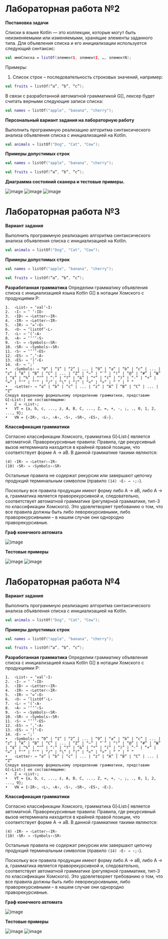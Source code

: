 # Лабораторная работа №2

**Постановка задачи**

Списки в языке Kotlin — это коллекции, которые могут быть неизменяемыми или изменяемыми, хранящие элементы заданного типа. Для объявления списка и его инициализации используется следующий синтаксис:
```Kotlin
val имяСписка = listOf(элемент1, элемент2, …, элементN);
```

Примеры:
1.	Список строк – последовательность строковых значений, например:
```Kotlin
val fruits = listOf(“a”, “b”, “c”);
```
В связи с разработанной автоматной грамматикой G[<List>], лексер будет считать верными следующие записи списка:
```Kotlin
val names = listOf("apple", "banana", "cherry");
```


**Персональный вариант задания на лабораторную работу**

Выполнить программную реализацию алгоритма синтаксического анализа объявления списка с инициализацией на Kotlin.
```Kotlin
val animals = listOf("Dog", "Cat", "Cow");
```


**Примеры допустимых строк**
```Kotlin
val names = listOf("apple", "banana", "cherry");
```
```Kotlin
val fruits = listOf(“a”, “b”, “c”);
```

**Диаграмма состояний сканера и тестовые примеры.**

![image](https://github.com/user-attachments/assets/2b98bfcf-a2ce-482c-988a-0dbd2b39f68f)
![image](https://github.com/user-attachments/assets/f30d2066-c4ed-4001-8c93-63247813970b)
![image](https://github.com/user-attachments/assets/9cfe5d00-d82e-43a2-874c-98147ddd3960)


# Лабораторная работа №3

**Вариант задания**

Выполнить программную реализацию алгоритма синтаксического анализа объявления списка с инициализацией на Kotlin.
```Kotlin
val animals = listOf("Dog", "Cat", "Cow");
```

**Примеры допустимых строк**
```Kotlin
val names = listOf("apple", "banana", "cherry");
```
```Kotlin
val fruits = listOf(“a”, “b”, “c”);
```

**Разработанная грамматика**
Определим грамматику объявления списка с инициализацией языка Kotlin G[<List>] в нотации Хомского с продукциями P:
```
1.	‹List› → ‘val’‹I›
2.	‹I› → ‘ ’‹ID›
3.	‹ID› → ‹Letter›‹IR›
4.	‹IR› → ‹Letter›‹IR›
5.	‹IR› → ‘=’‹O›
6.	‹O› → ‘listOf’‹L›
7.	‹L› → ‘(’‹A›
8.	‹A› → ‘‘‘’‹S›
9.	‹S› → ‹Symbols›‹SR›
10.	‹SR› → ‹Symbols›‹SR›
11.	‹S› → ‘’’’‹ES›
12.	‹ES› → ‘,’‹A›
13.	‹ES› → ‘)’‹E›
14.	‹E› → ‘;’
•	‹Symbols› → “0” | “1” | “2” | ... | “9” | “a” | “b” | “c” | ... | “z” | “A” | “B” | “C” | ... | “Z” | “~” | “`” | “!” | “@” | “#” | “№” | “$” | “%” | “^” | “:” | “?” | “&” | “*” | “(” | “)” | “-” | “+” | “=” | “‘” | “’” | “/” | “\” | “|” | “<” | “>” | “_” | “ ”
•	‹Letter› → “a” | “b” | “c” | ... | “z” | “A” | “B” | “C” | ... | “Z”
Следуя введенному формальному определению грамматики, представим G[‹List›] ее составляющими:
•	Z = ‹List›;
•	VT = {a, b, c, ..., z, A, B, C, ..., Z, =, +, -, ;, ., 0, 1, 2, ..., 9};
•	VN = {‹IR›, ‹L›, ‹A›, ‹S›, ‹SR›, ‹ES›, ‹E›}.
```

**Классификация грамматики**

Согласно классификации Хомского, грамматика G[‹List›] является автоматной.
Праворекурсивные правила:
Правила, где рекурсивный вызов нетерминала находится в крайней правой позиции, что соответствует форме A → aB.
В данной грамматике такими являются:
```
(4) ‹IR› → ‹Letter›‹IR›
(10) ‹SR› → ‹Symbols›‹SR›
```
Остальные правила не содержат рекурсии или завершают цепочку продукций терминальным символом (правило ```(14) ‹E› → ‹;›```).

Поскольку все правила продукции имеют форму либо A → aB, либо A → a, грамматика является праворекурсивной и, следовательно, соответствует автоматной грамматике (регулярной грамматике, тип-3 по классификации Хомского). Это удовлетворяет требованию о том, что все правила должны быть либо леворекурсивными, либо праворекурсивными – в нашем случае они однородно праворекурсивные.

**Граф конечного автомата**

![image](https://github.com/user-attachments/assets/b4aad3c1-286f-4604-b71d-c5ad368384a9)

**Тестовые примеры**

![image](https://github.com/user-attachments/assets/33e40b1c-3f73-44b3-ba4b-f2e95dc3ca9c)
![image](https://github.com/user-attachments/assets/13c57a09-0045-4472-85f3-2fbd57c3ecb9)


# Лабораторная работа №4

**Вариант задания**

Выполнить программную реализацию алгоритма синтаксического анализа объявления списка с инициализацией на Kotlin.
```Kotlin
val animals = listOf("Dog", "Cat", "Cow");
```

**Примеры допустимых строк**
```Kotlin
val names = listOf("apple", "banana", "cherry");
```
```Kotlin
val fruits = listOf(“a”, “b”, “c”);
```

**Разработанная грамматика**
Определим грамматику объявления списка с инициализацией языка Kotlin G[<List>] в нотации Хомского с продукциями P:
```
1.	‹List› → ‘val’‹I›
2.	‹I› → ‘ ’‹ID›
3.	‹ID› → ‹Letter›‹IR›
4.	‹IR› → ‹Letter›‹IR›
5.	‹IR› → ‘=’‹O›
6.	‹O› → ‘listOf’‹L›
7.	‹L› → ‘(’‹A›
8.	‹A› → ‘‘‘’‹S›
9.	‹S› → ‹Symbols›‹SR›
10.	‹SR› → ‹Symbols›‹SR›
11.	‹S› → ‘’’’‹ES›
12.	‹ES› → ‘,’‹A›
13.	‹ES› → ‘)’‹E›
14.	‹E› → ‘;’
•	‹Symbols› → “0” | “1” | “2” | ... | “9” | “a” | “b” | “c” | ... | “z” | “A” | “B” | “C” | ... | “Z” | “~” | “`” | “!” | “@” | “#” | “№” | “$” | “%” | “^” | “:” | “?” | “&” | “*” | “(” | “)” | “-” | “+” | “=” | “‘” | “’” | “/” | “\” | “|” | “<” | “>” | “_” | “ ”
•	‹Letter› → “a” | “b” | “c” | ... | “z” | “A” | “B” | “C” | ... | “Z”
Следуя введенному формальному определению грамматики, представим G[‹List›] ее составляющими:
•	Z = ‹List›;
•	VT = {a, b, c, ..., z, A, B, C, ..., Z, =, +, -, ;, ., 0, 1, 2, ..., 9};
•	VN = {‹IR›, ‹L›, ‹A›, ‹S›, ‹SR›, ‹ES›, ‹E›}.
```

**Классификация грамматики**

Согласно классификации Хомского, грамматика G[‹List›] является автоматной.
Праворекурсивные правила:
Правила, где рекурсивный вызов нетерминала находится в крайней правой позиции, что соответствует форме A → aB.
В данной грамматике такими являются:
```
(4) ‹IR› → ‹Letter›‹IR›
(10) ‹SR› → ‹Symbols›‹SR›
```
Остальные правила не содержат рекурсии или завершают цепочку продукций терминальным символом (правило ```(14) ‹E› → ‹;›```).

Поскольку все правила продукции имеют форму либо A → aB, либо A → a, грамматика является праворекурсивной и, следовательно, соответствует автоматной грамматике (регулярной грамматике, тип-3 по классификации Хомского). Это удовлетворяет требованию о том, что все правила должны быть либо леворекурсивными, либо праворекурсивными – в нашем случае они однородно праворекурсивные.

**Граф конечного автомата**

![image](https://github.com/user-attachments/assets/b4aad3c1-286f-4604-b71d-c5ad368384a9)

**Тестовые примеры**

![image](https://github.com/user-attachments/assets/33e40b1c-3f73-44b3-ba4b-f2e95dc3ca9c)
![image](https://github.com/user-attachments/assets/13c57a09-0045-4472-85f3-2fbd57c3ecb9)
